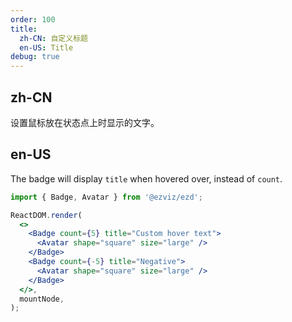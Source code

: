 ```yaml
---
order: 100
title:
  zh-CN: 自定义标题
  en-US: Title
debug: true
---
```


## zh-CN

设置鼠标放在状态点上时显示的文字。

## en-US

The badge will display `title` when hovered over, instead of `count`.

```jsx
import { Badge, Avatar } from '@ezviz/ezd';

ReactDOM.render(
  <>
    <Badge count={5} title="Custom hover text">
      <Avatar shape="square" size="large" />
    </Badge>
    <Badge count={-5} title="Negative">
      <Avatar shape="square" size="large" />
    </Badge>
  </>,
  mountNode,
);
```
